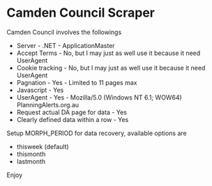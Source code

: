 # Camden Council Scraper

Camden Council involves the followings
* Server - .NET - ApplicationMaster
* Accept Terms - No, but I may just as well use it because it need UserAgent
* Cookie tracking - No, but I may just as well use it because it need UserAgent
* Pagnation - Yes - Limited to 11 pages max
* Javascript - Yes
* UserAgent - Yes - Mozilla/5.0 (Windows NT 6.1; WOW64) PlanningAlerts.org.au
* Request actual DA page for data - Yes
* Clearly defined data within a row - Yes

Setup MORPH_PERIOD for data recovery, available options are
* thisweek (default)
* thismonth
* lastmonth

Enjoy

